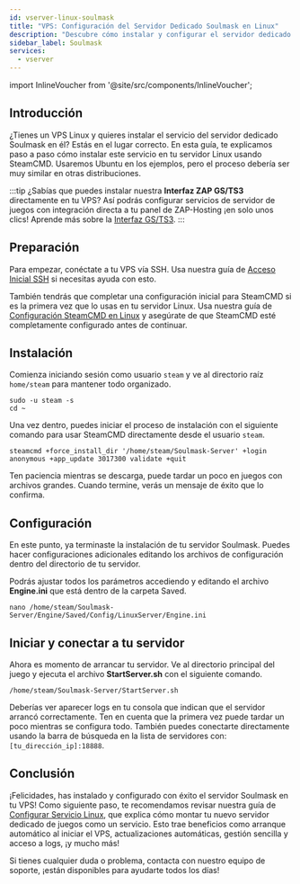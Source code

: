 ```yaml
---
id: vserver-linux-soulmask
title: "VPS: Configuración del Servidor Dedicado Soulmask en Linux"
description: "Descubre cómo instalar y configurar el servidor dedicado Soulmask en tu VPS Linux de forma rápida y eficiente → Aprende más ahora"
sidebar_label: Soulmask
services:
  - vserver
---
```


import InlineVoucher from '@site/src/components/InlineVoucher';

## Introducción
¿Tienes un VPS Linux y quieres instalar el servicio del servidor dedicado Soulmask en él? Estás en el lugar correcto. En esta guía, te explicamos paso a paso cómo instalar este servicio en tu servidor Linux usando SteamCMD. Usaremos Ubuntu en los ejemplos, pero el proceso debería ser muy similar en otras distribuciones.

:::tip
¿Sabías que puedes instalar nuestra **Interfaz ZAP GS/TS3** directamente en tu VPS? Así podrás configurar servicios de servidor de juegos con integración directa a tu panel de ZAP-Hosting ¡en solo unos clics! Aprende más sobre la [Interfaz GS/TS3](vserver-linux-gs-interface.md).
:::

<InlineVoucher />

## Preparación

Para empezar, conéctate a tu VPS vía SSH. Usa nuestra guía de [Acceso Inicial SSH](vserver-linux-ssh.md) si necesitas ayuda con esto.

También tendrás que completar una configuración inicial para SteamCMD si es la primera vez que lo usas en tu servidor Linux. Usa nuestra guía de [Configuración SteamCMD en Linux](vserver-linux-steamcmd.md) y asegúrate de que SteamCMD esté completamente configurado antes de continuar.

## Instalación

Comienza iniciando sesión como usuario `steam` y ve al directorio raíz `home/steam` para mantener todo organizado.
```
sudo -u steam -s
cd ~
```

Una vez dentro, puedes iniciar el proceso de instalación con el siguiente comando para usar SteamCMD directamente desde el usuario `steam`.
```
steamcmd +force_install_dir '/home/steam/Soulmask-Server' +login anonymous +app_update 3017300 validate +quit
```

Ten paciencia mientras se descarga, puede tardar un poco en juegos con archivos grandes. Cuando termine, verás un mensaje de éxito que lo confirma.

## Configuración

En este punto, ya terminaste la instalación de tu servidor Soulmask. Puedes hacer configuraciones adicionales editando los archivos de configuración dentro del directorio de tu servidor.

Podrás ajustar todos los parámetros accediendo y editando el archivo **Engine.ini** que está dentro de la carpeta Saved.
```
nano /home/steam/Soulmask-Server/Engine/Saved/Config/LinuxServer/Engine.ini
```

## Iniciar y conectar a tu servidor

Ahora es momento de arrancar tu servidor. Ve al directorio principal del juego y ejecuta el archivo **StartServer.sh** con el siguiente comando.
```
/home/steam/Soulmask-Server/StartServer.sh
```

Deberías ver aparecer logs en tu consola que indican que el servidor arrancó correctamente. Ten en cuenta que la primera vez puede tardar un poco mientras se configura todo. También puedes conectarte directamente usando la barra de búsqueda en la lista de servidores con: `[tu_dirección_ip]:18888`.

## Conclusión

¡Felicidades, has instalado y configurado con éxito el servidor Soulmask en tu VPS! Como siguiente paso, te recomendamos revisar nuestra guía de [Configurar Servicio Linux](vserver-linux-create-gameservice.md), que explica cómo montar tu nuevo servidor dedicado de juegos como un servicio. Esto trae beneficios como arranque automático al iniciar el VPS, actualizaciones automáticas, gestión sencilla y acceso a logs, ¡y mucho más!

Si tienes cualquier duda o problema, contacta con nuestro equipo de soporte, ¡están disponibles para ayudarte todos los días!

<InlineVoucher />